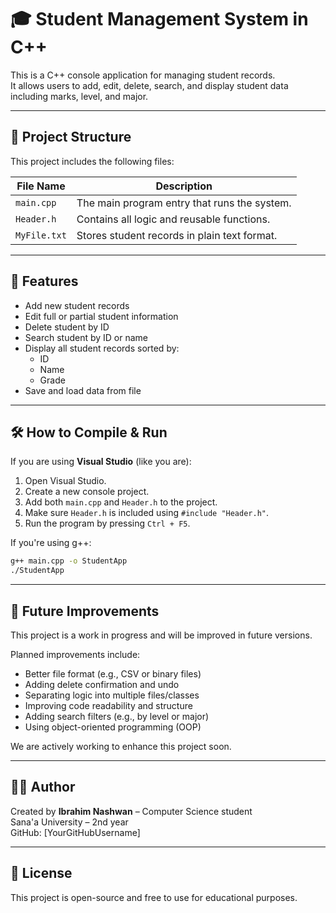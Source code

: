# 🎓 Student Management System in C++

This is a C++ console application for managing student records.  
It allows users to add, edit, delete, search, and display student data including marks, level, and major.

---

## 📁 Project Structure

This project includes the following files:

| File Name       | Description                                     |
|----------------|-------------------------------------------------|
| `main.cpp`      | The main program entry that runs the system.   |
| `Header.h`      | Contains all logic and reusable functions.     |
| `MyFile.txt`    | Stores student records in plain text format.   |

---

## 🚀 Features

- Add new student records  
- Edit full or partial student information  
- Delete student by ID  
- Search student by ID or name  
- Display all student records sorted by:
  - ID
  - Name
  - Grade  
- Save and load data from file

---

## 🛠️ How to Compile & Run

If you are using **Visual Studio** (like you are):

1. Open Visual Studio.  
2. Create a new console project.  
3. Add both `main.cpp` and `Header.h` to the project.  
4. Make sure `Header.h` is included using `#include "Header.h"`.  
5. Run the program by pressing `Ctrl + F5`.  

If you're using g++:

```bash
g++ main.cpp -o StudentApp
./StudentApp
```

---

## 🔧 Future Improvements

This project is a work in progress and will be improved in future versions.

Planned improvements include:

- Better file format (e.g., CSV or binary files)  
- Adding delete confirmation and undo  
- Separating logic into multiple files/classes  
- Improving code readability and structure  
- Adding search filters (e.g., by level or major)  
- Using object-oriented programming (OOP)  

We are actively working to enhance this project soon.

---

## 👨‍💻 Author

Created by **Ibrahim Nashwan** – Computer Science student  
Sana'a University – 2nd year  
GitHub: [YourGitHubUsername]

---

## 📜 License

This project is open-source and free to use for educational purposes.